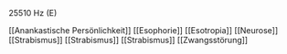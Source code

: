 25510 Hz (E)

[[Anankastische Persönlichkeit]]
[[Esophorie]]
[[Esotropia]]
[[Neurose]]
[[Strabismus]]
[[Strabismus]]
[[Strabismus]]
[[Zwangsstörung]]